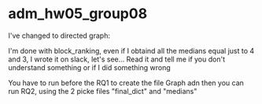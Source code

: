 # adm_hw05_group08

I've changed to directed graph:

I'm done with block_ranking, even if I obtaind all the medians equal just to 4 and 3, I wrote it on slack, let's see...
Read it and tell me if you don't understand something or if I did something wrong

You have to run before the RQ1 to create the file Graph adn then you can run RQ2, using the 2 picke files "final_dict" and "medians"
